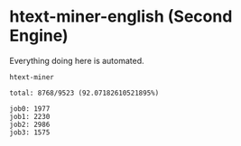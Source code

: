# htext-miner-english (Second Engine)

Everything doing here is automated.

```
htext-miner

total: 8768/9523 (92.07182610521895%)

job0: 1977
job1: 2230
job2: 2986
job3: 1575
```
